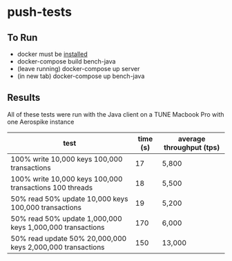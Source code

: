 # push-tests

## To Run

+ docker must be [installed](https://docs.docker.com/engine/installation/mac/)
+ docker-compose build bench-java
+ (leave running) docker-compose up server
+ (in new tab)    docker-compose up bench-java


## Results

All of these tests were run with the Java client on a TUNE Macbook Pro with one Aerospike instance

| test | time (s) | average throughput (tps) |
|------|----------|--------------------------|
| 100% write 10,000 keys 100,000 transactions | 17 | 5,800 |
| 100% write 10,000 keys 100,000 transactions 100 threads | 18 | 5,500 |
| 50% read 50% update 10,000 keys 100,000 transactions | 19 | 5,200 |
| 50% read 50% update 1,000,000 keys 1,000,000 transactions | 170 | 6,000 |
| 50% read update 50% 20,000,000 keys 2,000,000 transactions | 150 | 13,000 |
